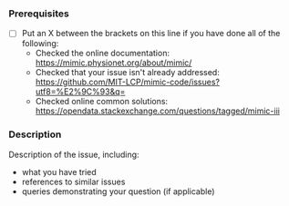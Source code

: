 ### Prerequisites

* [ ] Put an X between the brackets on this line if you have done all of the following:
    * Checked the online documentation: https://mimic.physionet.org/about/mimic/
    * Checked that your issue isn't already addressed: https://github.com/MIT-LCP/mimic-code/issues?utf8=%E2%9C%93&q=
    * Checked online common solutions: https://opendata.stackexchange.com/questions/tagged/mimic-iii

### Description

Description of the issue, including:

* what you have tried
* references to similar issues
* queries demonstrating your question (if applicable)
